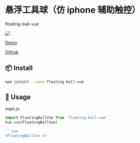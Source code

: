 # 悬浮工具球（仿 iphone 辅助触控） 

floating-ball-vue

![](https://p.ipic.vip/48hdp4.gif)

[Demo](https://liuzhenghe30265.github.io/floating-ball-vue/)

[Github](https://github.com/liuzhenghe30265/floating-ball-vue.git)

## 📦 Install

```bash
npm install --save floating-ball-vue
```

## 🔧 Usage

main.js

```js
import FloatingBallVue from 'floating-ball-vue'
Vue.use(FloatingBallVue)

```vue
<FloatingBallVue />
```